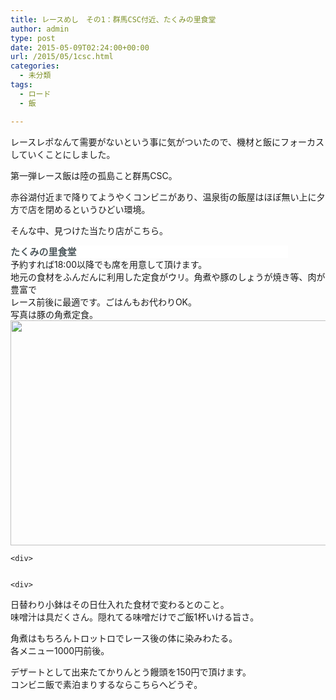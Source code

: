 ```yaml
---
title: レースめし　その1：群馬CSC付近、たくみの里食堂
author: admin
type: post
date: 2015-05-09T02:24:00+00:00
url: /2015/05/1csc.html
categories:
  - 未分類
tags:
  - ロード
  - 飯

---
```

レースレポなんて需要がないという事に気がついたので、機材と飯にフォーカスしていくことにしました。

第一弾レース飯は陸の孤島こと群馬CSC。

赤谷湖付近まで降りてようやくコンビニがあり、温泉街の飯屋はほぼ無い上に夕方で店を閉めるというひどい環境。

そんな中、見つけた当たり店がこちら。

<h4 style="background-color: white; border: 0px; color: #aeb4b6; font-family: 'Helvetica Neue', Helvetica, Verdana, Arial, sans-serif; font-size: 15px; font-stretch: inherit; font-weight: normal; line-height: 20px; margin: 0px 60px 0px 0px; padding: 0px; vertical-align: baseline;">
  <strong style="border: 0px; color: #4e595d; font-family: inherit; font-size: inherit; font-stretch: inherit; font-style: inherit; font-variant: inherit; line-height: inherit; margin: 0px; padding: 0px; vertical-align: baseline;"><a href="https://www.facebook.com/pages/%E3%81%9F%E3%81%8F%E3%81%BF%E3%81%AE%E9%87%8C%E9%A3%9F%E5%A0%82/1374365642803533" style="border: 0px; color: #4e595d; cursor: pointer; font-family: inherit; font-size: inherit; font-stretch: inherit; font-style: inherit; font-variant: inherit; line-height: inherit; margin: 0px; padding: 0px; text-decoration: none; vertical-align: baseline;">たくみの里食堂</a></strong>
</h4>

<div>
</div>

<div>
  予約すれば18:00以降でも席を用意して頂けます。
</div>

<div>
  地元の食材をふんだんに利用した定食がウリ。角煮や豚のしょうが焼き等、肉が豊富で
</div>

<div>
  レース前後に最適です。ごはんもお代わりOK。
</div>

<div>
</div>

<div>
  写真は豚の角煮定食。
</div>

<div>
</div>

<div>
  <div class="separator" style="clear: both; text-align: center;">
    <img border="0" height="360" src="https://blog.gensobunya.net/wp-content/uploads/2015/05/DSC_6154.jpg" width="640" />
  </div>

  <p>


    <div>


    <div>
日替わり小鉢はその日仕入れた食材で変わるとのこと。<br /> 味噌汁は具だくさん。隠れてる味噌だけでご飯1杯いける旨さ。</p>

<p>
  角煮はもちろんトロットロでレース後の体に染みわたる。<br /> 各メニュー1000円前後。
</p>

<p>
  デザートとして出来たてかりんとう饅頭を150円で頂けます。<br /> コンビニ飯で素泊まりするならこちらへどうぞ。</div>